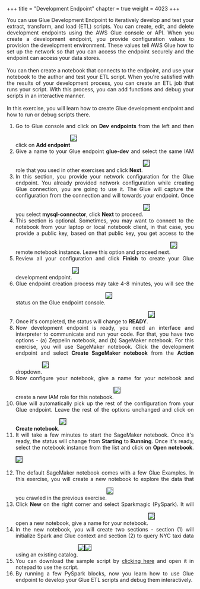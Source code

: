 +++
title = "Development Endpoint"
chapter = true
weight = 4023
+++

<div style="text-align: justify">
    You can use Glue Development Endpoint to iteratively develop and test your extract, transform, and load (ETL) scripts. You can create, edit, and delete development endpoints using the AWS Glue console or API. When you create a development endpoint, you provide configuration values to provision the development environment. These values tell AWS Glue how to set up the network so that you can access the endpoint securely and the endpoint can access your data stores.
    <br/><br/>You can then create a notebook that connects to the endpoint, and use your notebook to the author and test your ETL script. When you're satisfied with the results of your development process, you can create an ETL job that runs your script. With this process, you can add functions and debug your scripts in an interactive manner.
    <br/><br/>In this exercise, you will learn how to create Glue development endpoint and how to run or debug scripts there.
    <ol>
        <li>Go to Glue console and click on <b>Dev endpoints</b> from the left and then click on <b>Add endpoint</b><img src="/images/devend1.png" style="margin:15px 0px; border:1px solid black"/></li>
        <li>Give a name to your Glue endpoint <b>glue-dev</b> and select the same IAM role that you used in other exercises and click <b>Next</b>.<img src="/images/devend2.png" style="margin:15px 0px; border:1px solid black"/></li>
        <li>In this section, you provide your network configuration for the Glue endpoint. You already provided network configuration while creating Glue connection, you are going to use it. The Glue will capture the configuration from the connection and will towards your endpoint. Once you select <b>mysql-connector</b>, click <b>Next</b> to proceed.<img src="/images/devend3.png" style="margin:15px 0px; border:1px solid black"/></li>
        <li>This section is optional. Sometimes, you may want to connect to the notebook from your laptop or local notebook client, in that case, you provide a public key, based on that public key, you get access to the remote notebook instance. Leave this option and proceed next.<img src="/images/devend4.png" style="margin:15px 0px; border:1px solid black"/></li>
        <li>Review all your configuration and click <b>Finish</b> to create your Glue development endpoint.<img src="/images/devend5.png" style="margin:15px 0px; border:1px solid black"/></li>
        <li>Glue endpoint creation process may take 4-8 minutes, you will see the status on the Glue endpoint console.<img src="/images/devend6.png" style="margin:15px 0px; border:1px solid black"/></li>
        <li>Once it's completed, the status will change to <b>READY</b>.<img src="/images/devend7.png" style="margin:15px 0px; border:1px solid black"/></li>
        <li>Now development endpoint is ready, you need an interface and interpreter to communicate and run your code. For that, you have two options - (a) Zeppelin notebook, and (b) SageMaker notebook. For this exercise, you will use SageMaker notebook. Click the development endpoint and select <b>Create SageMaker notebook</b> from the <b>Action</b> dropdown.<img src="/images/devend8.png" style="margin:15px 0px; border:1px solid black"/></li>
        <li>Now configure your notebook, give a name for your notebook and create a new IAM role for this notebook.<img src="/images/devend9.png" style="margin:15px 0px; border:1px solid black"/></li>
        <li>Glue will automatically pick up the rest of the configuration from your Glue endpoint. Leave the rest of the options unchanged and click on <b>Create notebook</b>.<img src="/images/devend10.png" style="margin:15px 0px; border:1px solid black"/></li>
        <li>It will take a few minutes to start the SageMaker notebook. Once it's ready, the status will change from <b>Starting</b> to <b>Running</b>. Once it's ready, select the notebook instance from the list and click on <b>Open notebook</b>.<img src="/images/devend11.png" style="margin:15px 0px; border:1px solid black"/></li>
        <li>The default SageMaker notebook comes with a few Glue Examples. In this exercise, you will create a new notebook to explore the data that you crawled in the previous exercise.<img src="/images/devend12.png" style="margin:15px 0px; border:1px solid black"/></li>
        <li>Click <b>New</b> on the right corner and select Sparkmagic (PySpark). It will open a new notebook, give a name for your notebook.<img src="/images/devend13.png" style="margin:15px 0px; border:1px solid black"/></li>
        <li>In the new notebook, you will create two sections - section (1) will initialize Spark and Glue context and section (2) to query NYC taxi data using an existing catalog.<img src="/images/devend14.png" style="margin:15px 0px; border:1px solid black"/><img src="/images/devend15.png" style="margin:15px 0px; border:1px solid black"/></li>
        <li>You can download the sample script by <a href="https://aws-data-analytics-workshops.s3.amazonaws.com/lake-formation-workshop/scripts/glue-sample.txt" download>clicking here</a> and open it in notepad to use the script.</li>
        <li>By running a few PySpark blocks, now you learn how to use Glue endpoint to develop your Glue ETL scripts and debug them interactively.</li>
    </ol>
</div>